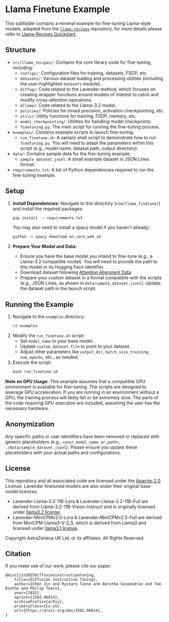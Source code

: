 # Llama Finetune Example

This subfolder contains a minimal example for fine-tuning Llama-style models, adapted from the [`llama-recipes`](https://github.com/meta-llama/llama-cookbook/tree/21647d42a35072522d46b10da9c3df1b0326a26f) repository, for more details please refer to [Llama-Recipes Quickstart](https://github.com/meta-llama/llama-cookbook/tree/21647d42a35072522d46b10da9c3df1b0326a26f/recipes/quickstart).

## Structure

-   `src/llama_recipes/`: Contains the core library code for fine-tuning, including:
    -   `configs/`: Configuration files for training, datasets, FSDP, etc.
    -   `datasets/`: Various dataset loading and processing utilities (including the user-highlighted `datasets` module).
    -   `diffag/`: Code related to the Lavender method, which focuses on creating wrapper functions around models of interest to catch and modify cross-attention operations.
    -   `mllama/`: Code related to the Llama-3.2 model.
    -   `policies/`: Policies for mixed precision, activation checkpointing, etc.
    -   `utils/`: Utility functions for training, FSDP, memory, etc.
    -   `model_checkpointing/`: Utilities for handling model checkpoints.
    -   `finetuning.py`: The main script for running the fine-tuning process.
-   `examples/`: Contains example scripts to launch fine-tuning.
    -   `run_finetune.sh`: A sample shell script to demonstrate how to run `finetuning.py`. You will need to adapt the parameters within this script (e.g., model name, dataset path, output directory).
-   `data/`: Contains sample data for the fine-tuning example.
    -   `sample_dataset.jsonl`: A small example dataset in JSON Lines format.
-   `requirements.txt`: A list of Python dependencies required to run the fine-tuning example.

## Setup

1.  **Install Dependencies:**
    Navigate to this directory (`vlm/llama_finetune/`) and install the required packages:
    ```bash
    pip install -r requirements.txt
    ```
    You may also need to install a spacy model if you haven't already:
    ```bash
    python -m spacy download en_core_web_sm
    ```

2.  **Prepare Your Model and Data:**
    -   Ensure you have the base model you intend to fine-tune (e.g., a Llama-3.2 compatible model). You will need to provide the path to this model or its Hugging Face identifier.
    -   Download dataset following [Attention Alignment Data](../readme.md#3-attention-alignment-data)
    -   Prepare your custom dataset in a format compatible with the scripts (e.g., JSON Lines, as shown in `data/sample_dataset.jsonl`). Update the dataset path in the launch script.

## Running the Example

1.  Navigate to the `examples` directory:
    ```bash
    cd examples
    ```
2.  Modify the `run_finetune.sh` script:
    -   Set `model_name` to your base model.
    -   Update `custom_dataset.file` to point to your dataset.
    -   Adjust other parameters like `output_dir`, `batch_size_training`, `num_epochs`, etc., as needed.
3.  Execute the script:
    ```bash
    bash run_finetune.sh
    ```

**Note on GPU Usage:** This example assumes that a compatible GPU environment is available for fine-tuning. The scripts are designed to leverage GPU acceleration. If you are running in an environment without a GPU, the training process will likely fail or be extremely slow. The parts of the code requiring GPU execution are included, assuming the user has the necessary hardware.

## Anonymization

Any specific paths or user identifiers have been removed or replaced with generic placeholders (e.g., `<your_model_name_or_path>`, `./data/sample_dataset.jsonl`). Please ensure you update these placeholders with your actual paths and configurations.



## License
This repository and all associated code are licensed under the [Apache-2.0](https://www.apache.org/licenses/LICENSE-2.0.txt) License. 
Lavender finetuned models are also under their original base model licences: 

- Lavender-Llama-3.2-11B-Lora & Lavender-Llama-3.2-11B-Full are derived from Llama-3.2-11B-Vision-Instruct and is originally licensed under [llama3.2 license](https://huggingface.co/meta-llama/Llama-3.2-1B/blob/main/LICENSE.txt).
- Lavender-MiniCPMv2.5-Lora & Lavender-MiniCPMv2.5-Full are derived from 
MiniCPM-Llama3-V-2_5, which is derived from Llama3 and licensed under [llama3.1 license](https://huggingface.co/meta-llama/Llama-3.1-8B/blob/main/LICENSE).

Copyright AstraZeneca UK Ltd. or its affiliates. All Rights Reserved.

## Citation

If you make use of our work, please cite our paper:

```
@misc{jin2025diffusioninstructiontuning,
    title={Diffusion Instruction Tuning}, 
    author={Chen Jin and Ryutaro Tanno and Amrutha Saseendran and Tom Diethe and Philip Teare},
    year={2025},
    eprint={2502.06814},
    archivePrefix={arXiv},
    primaryClass={cs.LG},
    url={https://arxiv.org/abs/2502.06814}, 
}
```
